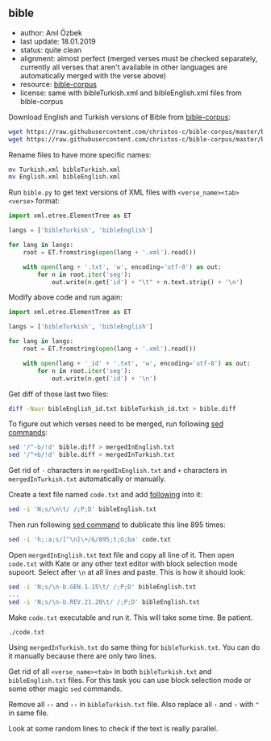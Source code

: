## bible

- author: Anıl Özbek
- last update: 18.01.2019
- status: quite clean
- alignment: almost perfect (merged verses must be checked separately, currently all verses that aren't available in other languages are automatically merged with the verse above)
- resource: [bible-corpus](https://github.com/christos-c/bible-corpus)
- license: same with bibleTurkish.xml and bibleEnglish.xml files from bible-corpus

Download English and Turkish versions of Bible from [bible-corpus](https://github.com/christos-c/bible-corpus):

```bash
wget https://raw.githubusercontent.com/christos-c/bible-corpus/master/bibles/Turkish.xml
wget https://raw.githubusercontent.com/christos-c/bible-corpus/master/bibles/English.xml
```

Rename files to have more specific names:

```bash
mv Turkish.xml bibleTurkish.xml
mv English.xml bibleEnglish.xml
```

Run `bible.py` to get text versions of XML files with `<verse_name><tab><verse>` format:

```python
import xml.etree.ElementTree as ET

langs = ['bibleTurkish', 'bibleEnglish']

for lang in langs:
    root = ET.fromstring(open(lang + '.xml').read())

    with open(lang + '.txt', 'w', encoding='utf-8') as out:
        for n in root.iter('seg'):
            out.write(n.get('id') + "\t" + n.text.strip() + '\n')
```

Modify above code and run again:

```python
import xml.etree.ElementTree as ET

langs = ['bibleTurkish', 'bibleEnglish']

for lang in langs:
    root = ET.fromstring(open(lang + '.xml').read())

    with open(lang + '_id' + '.txt', 'w', encoding='utf-8') as out:
        for n in root.iter('seg'):
            out.write(n.get('id') + '\n')
```

Get diff of those last two files:

```bash
diff -Naur bibleEnglish_id.txt bibleTurkish_id.txt > bible.diff
```

To figure out which verses need to be merged, run following [sed commands](https://unix.stackexchange.com/questions/223897/sed-how-to-remove-all-lines-that-do-not-match):

```bash
sed '/^-b/!d' bible.diff > mergedInEnglish.txt
sed '/^+b/!d' bible.diff > mergedInTurkish.txt
```

Get rid of `-` characters in `mergedInEnglish.txt` and `+` characters in `mergedInTurkish.txt` automatically or manually.

Create a text file named `code.txt` and add [following](https://stackoverflow.com/questions/9999934/sed-joining-lines-depending-on-the-second-one) into it:

```bash
sed -i 'N;s/\n\t/ /;P;D' bibleEnglish.txt
```

Then run following [sed command](https://unix.stackexchange.com/questions/81904/repeat-each-line-multiple-times) to dublicate this line 895 times:

```bash
sed -i 'h;:a;s/[^\n]\+/&/895;t;G;ba' code.txt
```

Open `mergedInEnglish.txt` text file and copy all line of it. Then open `code.txt` with Kate or any other text editor with block selection mode supoort. Select after `\n` at all lines and paste. This is how it should look:

```bash
sed -i 'N;s/\n-b.GEN.1.15\t/ /;P;D' bibleEnglish.txt
...
sed -i 'N;s/\n-b.REV.21.20\t/ /;P;D' bibleEnglish.txt
```

Make `code.txt` executable and run it. This will take some time. Be patient.

```bash
./code.txt
```

Using `mergedInTurkish.txt` do same thing for `bibleTurkish.txt`. You can do it manually because there are only two lines.

Get rid of all `<verse_name><tab>` in both `bibleTurkish.txt` and `bibleEnglish.txt` files. For this task you can use block selection mode or some other magic `sed` commands.

Remove all `‹‹` and `››` in `bibleTurkish.txt` file. Also replace all `‹` and `›` with `"` in same file.

Look at some random lines to check if the text is really parallel.
